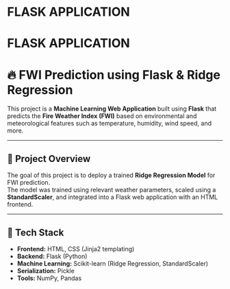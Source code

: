﻿# FLASK APPLICATION
# FLASK APPLICATION
# 🔥 FWI Prediction using Flask & Ridge Regression

This project is a **Machine Learning Web Application** built using **Flask** that predicts the **Fire Weather Index (FWI)** based on environmental and meteorological features such as temperature, humidity, wind speed, and more.

---

## 📘 Project Overview

The goal of this project is to deploy a trained **Ridge Regression Model** for FWI prediction.  
The model was trained using relevant weather parameters, scaled using a **StandardScaler**, and integrated into a Flask web application with an HTML frontend.

---

## 🚀 Tech Stack

- **Frontend:** HTML, CSS (Jinja2 templating)
- **Backend:** Flask (Python)
- **Machine Learning:** Scikit-learn (Ridge Regression, StandardScaler)
- **Serialization:** Pickle
- **Tools:** NumPy, Pandas





